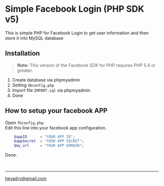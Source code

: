 # Simple Facebook Login (PHP SDK v5)
This is simple PHP for Facebook Login to get user information and then store it into MySQL database

## Installation
> **Note:** This version of the Facebook SDK for PHP requires PHP 5.4 or greater.

1. Create database via phpmyadmin <br>
2. Setting `dbconfig.php` <br>
3. Import file `IMPORT.sql` via phpmyadmin <br>
4. Done <br>

## How to setup your facebook APP
Open `fbconfig.php`. <br>
Edit this line into your facebook app configuration. <br>

```php
    $appID      = "YOUR APP ID";
    $appSecret  = "YOUR APP SECRET";
    $my_url     = "YOUR APP DOMAIN";
```

Done.

<br>
<hr>

heyadry@gmail.com
